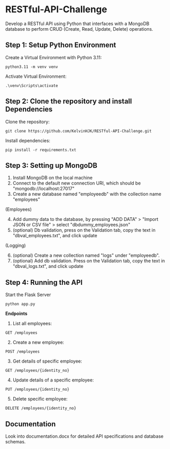 # RESTful-API-Challenge
Develop a RESTful API using Python that interfaces with a MongoDB database to perform CRUD (Create, Read, Update, Delete) operations.


## Step 1: Setup Python Environment
Create a Virtual Environment with Python 3.11:
```
python3.11 -m venv venv
```
Activate Virtual Environment:
```
.\venv\Scripts\activate
```

## Step 2: Clone the repository and install Dependencies
Clone the repository: 
```
git clone https://github.com/KelvinHJK/RESTful-API-Challenge.git
```
Install dependencies: 
```
pip install -r requirements.txt
```

## Step 3: Setting up MongoDB
1. Install MongoDB on the local machine
2. Connect to the default new connection URI, which should be "mongodb://localhost:27017"
3. Create a new database named "employeedb" with the collection name "employees"

(Employees)

4. Add dummy data to the database, by pressing "ADD DATA" > "Import JSON or CSV file" > select "dbdummy_employees.json"
5. (optional) Db validation, press on the Validation tab, copy the text in "dbval_employees.txt", and click update

(Logging)

6. (optional) Create a new collection named "logs" under "employeedb".
7. (optional) Add db validation. Press on the Validation tab, copy the text in "dbval_logs.txt", and click update


## Step 4: Running the API
Start the Flask Server
```
python app.py
```

**Endpoints**

1. List all employees: 
```
GET /employees
```
2. Create a new employee:
```
POST /employees
```
3. Get details of specific employee:
```
GET /employees/{identity_no}
```
4. Update details of a specific employee:
```
PUT /employees/{identity_no}
```
5. Delete specific employee:
```
DELETE /employees/{identity_no}
```


## Documentation
Look into documentation.docx for detailed API specifications and database schemas.




